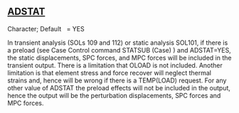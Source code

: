 ## [ADSTAT](https://nexus.hexagon.com/documentationcenter/bundle/MSC_Nastran_2022.4/page/Nastran_Combined_Book/qrg/parameters/TOC.ADSTAT.xhtml)

Character; Default    = YES

In transient analysis (SOLs 109 and 112) or static analysis SOL101, if there is a preload (see Case Control command  STATSUB   (Case) ) and ADSTAT=YES, the static displacements, SPC forces, and MPC forces will be included in the transient output. There is a limitation that OLOAD is not included. Another limitation is that element stress and force recover will neglect thermal strains and, hence will be wrong if there is a TEMP(LOAD) request. For any other value of ADSTAT the preload effects will not be included in the output, hence the output will be the perturbation displacements, SPC forces and MPC forces.

